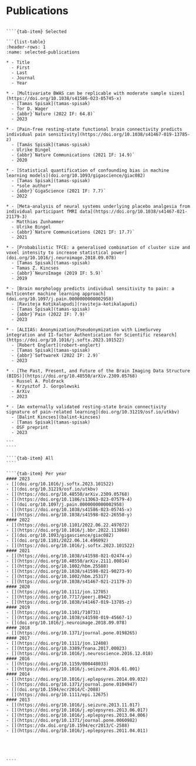 # Publications

`````{tab-set}

````{tab-item} Selected

```{list-table}
:header-rows: 1
:name: selected-publications

* - Title
  - First
  - Last
  - Journal
  - Year

* - [Multivariate BWAS can be replicable with moderate sample sizes](https://doi.org/10.1038/s41586-023-05745-x)
  - [Tamas Spisak](tamas-spisak)
  - Tor D. Wager
  - {abbr}`Nature (2022 IF: 64.8)`
  - 2023

* - [Pain-free resting-state functional brain connectivity predicts individual pain sensitivity](https://doi.org/10.1038/s41467-019-13785-z)
  - [Tamás Spisák](tamas-spisak)
  - Ulrike Bingel
  - {abbr}`Nature Communications (2021 IF: 14.9)`
  - 2020

* - [Statistical quantification of confounding bias in machine learning models](doi.org/10.1093/gigascience/giac082)
  - [Tamas Spisak](tamas-spisak)
  - *sole author*
  - {abbr}`GigaScience (2021 IF: 7.7)`
  - 2022

* - [Meta-analysis of neural systems underlying placebo analgesia from individual participant fMRI data](https://doi.org/10.1038/s41467-021-21179-3)
  - Matthias Zunhammer
  - Ulrike Bingel
  - {abbr}`Nature Communications (2021 IF: 17.7)`
  - 2021

* - [Probabilistic TFCE: a generalised combination of cluster size and voxel intensity to increase statistical power](doi.org/10.1016/j.neuroimage.2018.09.078)
  - [Tamas Spisak](tamas-spisak)
  - Tamas Z. Kincses
  - {abbr}`NeuroImage (2019 IF: 5.9)`
  - 2019

* - [Brain morphology predicts individual sensitivity to pain: a multicenter machine learning approach](doi.org/10.1097/j.pain.0000000000002958)
  - [Raviteja Kotikalapudi](raviteja-kotikalapudi)
  - [Tamas Spisak](tamas-spisak)
  - {abbr}`Pain (2022 IF: 7.9)`
  - 2023

* - [ALIIAS: Anonymization/Pseudonymization with LimeSurvey integration and II-factor Authentication for Scientific research](https://doi.org/10.1016/j.softx.2023.101522)
  - [Robert Englert](robert-englert)
  - [Tamas Spisak](tamas-spisak)
  - {abbr}`SoftwareX (2022 IF: 2.9)`
  - 2023

* - [The Past, Present, and Future of the Brain Imaging Data Structure (BIDS)](https://doi.org/10.48550/arXiv.2309.05768)
  - Russel A. Poldrack
  - Krzysztof J. Gorgolewski 
  - ArXiv
  - 2023

* - [An externally validated resting-state brain connectivity signature of pain-related learning](doi.org/10.31219/osf.io/utkbv)
  - [Balint Kincses](balint-kincses)
  - [Tamas Spisak](tamas-spisak)
  - OSF preprint
  - 2023

```
````

````{tab-item} All
````

````{tab-item} Per year
#### 2023
- [](doi.org/10.1016/j.softx.2023.101522)
- [](doi.org/10.31219/osf.io/utkbv)
- [](https://doi.org/10.48550/arXiv.2309.05768)
- [](https://doi.org/10.1186/s13063-023-07579-4)
- [](doi.org/10.1097/j.pain.0000000000002958)
- [](https://doi.org/10.1038/s41586-023-05745-x)
- [](https://doi.org/10.1038/s41598-022-26550-y)
#### 2022
- [](https://doi.org/10.1101/2022.06.22.497072)
- [](https://doi.org/10.1016/j.bbr.2022.113868)
- [](doi.org/10.1093/gigascience/giac082)
- [](doi.org/10.1101/2022.06.14.496092)
- [](https://doi.org/10.1016/j.softx.2023.101522)
#### 2021   
- [](https://doi.org/10.1038/s41598-021-02474-x)
- [](https://doi.org/10.48550/arXiv.2111.00814)
- [](https://doi.org/10.1002/hbm.25588)
- [](https://doi.org/10.1038/s41598-021-90273-9)
- [](https://doi.org/10.1002/hbm.25317)
- [](https://doi.org/10.1038/s41467-021-21179-3)
#### 2020
- [](https://doi.org/10.1111/jon.12705)
- [](https://doi.org/10.7717/peerj.8942)
- [](https://doi.org/10.1038/s41467-019-13785-z)
#### 2019
- [](https://doi.org/10.1101/710731)
- [](https://doi.org/10.1038/s41598-019-45667-1)
- [](doi.org/10.1016/j.neuroimage.2018.09.078)
#### 2018
- [](https://doi.org/10.1371/journal.pone.0198265)
#### 2017
- [](https://doi.org/10.1111/jon.12408)
- [](https://doi.org/10.3389/fnana.2017.00023)
- [](https://doi.org/10.1016/j.neuroscience.2016.12.018)
#### 2016
- [](https://doi.org/10.1159/000448033)
- [](https://doi.org/10.1016/j.seizure.2016.01.001)
#### 2014
- [](https://doi.org/10.1016/j.eplepsyres.2014.09.032)
- [](https://doi.org/10.1371/journal.pone.0104947)
- [](doi.org/10.1594/ecr2014/C-2088)
- [](https://doi.org/10.1111/epi.12675)
#### 2013
- [](https://doi.org/10.1016/j.seizure.2013.11.017)
- [](https://doi.org/10.1016/j.eplepsyres.2013.06.017)
- [](https://doi.org/10.1016/j.eplepsyres.2013.04.006)
- [](https://doi.org/10.1371/journal.pone.0060982)
- [](https://dx.doi.org/10.1594/ecr2013/C-2588)
- [](https://doi.org/10.1016/j.eplepsyres.2011.04.011)





````


`````
